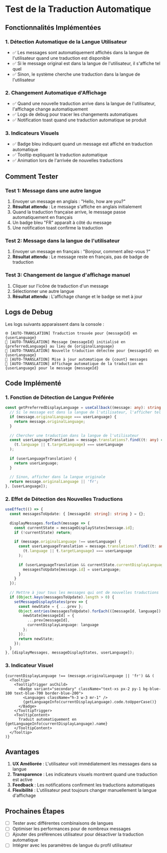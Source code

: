 # Test de la Traduction Automatique

## Fonctionnalités Implémentées

### 1. **Détection Automatique de la Langue Utilisateur**
- ✅ Les messages sont automatiquement affichés dans la langue de l'utilisateur quand une traduction est disponible
- ✅ Si le message original est dans la langue de l'utilisateur, il s'affiche tel quel
- ✅ Sinon, le système cherche une traduction dans la langue de l'utilisateur

### 2. **Changement Automatique d'Affichage**
- ✅ Quand une nouvelle traduction arrive dans la langue de l'utilisateur, l'affichage change automatiquement
- ✅ Logs de debug pour tracer les changements automatiques
- ✅ Notification toast quand une traduction automatique se produit

### 3. **Indicateurs Visuels**
- ✅ Badge bleu indiquant quand un message est affiché en traduction automatique
- ✅ Tooltip expliquant la traduction automatique
- ✅ Animation lors de l'arrivée de nouvelles traductions

## Comment Tester

### Test 1: Message dans une autre langue
1. Envoyer un message en anglais : "Hello, how are you?"
2. **Résultat attendu** : Le message s'affiche en anglais initialement
3. Quand la traduction française arrive, le message passe automatiquement en français
4. Un badge bleu "FR" apparaît à côté du message
5. Une notification toast confirme la traduction

### Test 2: Message dans la langue de l'utilisateur
1. Envoyer un message en français : "Bonjour, comment allez-vous ?"
2. **Résultat attendu** : Le message reste en français, pas de badge de traduction

### Test 3: Changement de langue d'affichage manuel
1. Cliquer sur l'icône de traduction d'un message
2. Sélectionner une autre langue
3. **Résultat attendu** : L'affichage change et le badge se met à jour

## Logs de Debug

Les logs suivants apparaissent dans la console :

```
🌐 [AUTO-TRANSLATION] Traduction trouvée pour {messageId} en {userLanguage}
🎯 [AUTO-TRANSLATION] Message {messageId} initialisé en {preferredLanguage} au lieu de {originalLanguage}
🔄 [AUTO-TRANSLATION] Nouvelle traduction détectée pour {messageId} en {userLanguage}
🎯 [AUTO-TRANSLATION] Mise à jour automatique de {count} messages
🎉 [AUTO-TRANSLATION] Affichage automatique de la traduction en {userLanguage} pour le message {messageId}
```

## Code Implémenté

### 1. **Fonction de Détection de Langue Préférée**
```typescript
const getPreferredDisplayLanguage = useCallback((message: any): string => {
  // Si le message est dans la langue de l'utilisateur, l'afficher tel quel
  if (message.originalLanguage === userLanguage) {
    return message.originalLanguage;
  }
  
  // Chercher une traduction dans la langue de l'utilisateur
  const userLanguageTranslation = message.translations?.find((t: any) => 
    (t.language || t.targetLanguage) === userLanguage
  );
  
  if (userLanguageTranslation) {
    return userLanguage;
  }
  
  // Sinon, afficher dans la langue originale
  return message.originalLanguage || 'fr';
}, [userLanguage]);
```

### 2. **Effet de Détection des Nouvelles Traductions**
```typescript
useEffect(() => {
  const messagesToUpdate: { [messageId: string]: string } = {};
  
  displayMessages.forEach(message => {
    const currentState = messageDisplayStates[message.id];
    if (!currentState) return;
    
    if (message.originalLanguage !== userLanguage) {
      const userLanguageTranslation = message.translations?.find((t: any) => 
        (t.language || t.targetLanguage) === userLanguage
      );
      
      if (userLanguageTranslation && currentState.currentDisplayLanguage !== userLanguage) {
        messagesToUpdate[message.id] = userLanguage;
      }
    }
  });
  
  // Mettre à jour tous les messages qui ont de nouvelles traductions
  if (Object.keys(messagesToUpdate).length > 0) {
    setMessageDisplayStates(prev => {
      const newState = { ...prev };
      Object.entries(messagesToUpdate).forEach(([messageId, language]) => {
        newState[messageId] = {
          ...prev[messageId],
          currentDisplayLanguage: language
        };
      });
      return newState;
    });
  }
}, [displayMessages, messageDisplayStates, userLanguage]);
```

### 3. **Indicateur Visuel**
```tsx
{currentDisplayLanguage !== (message.originalLanguage || 'fr') && (
  <Tooltip>
    <TooltipTrigger asChild>
      <Badge variant="secondary" className="text-xs px-2 py-1 bg-blue-100 text-blue-700 border-blue-200">
        <Languages className="h-3 w-3 mr-1" />
        {getLanguageInfo(currentDisplayLanguage).code.toUpperCase()}
      </Badge>
    </TooltipTrigger>
    <TooltipContent>
      Traduit automatiquement en {getLanguageInfo(currentDisplayLanguage).name}
    </TooltipContent>
  </Tooltip>
)}
```

## Avantages

1. **UX Améliorée** : L'utilisateur voit immédiatement les messages dans sa langue
2. **Transparence** : Les indicateurs visuels montrent quand une traduction est active
3. **Feedback** : Les notifications confirment les traductions automatiques
4. **Flexibilité** : L'utilisateur peut toujours changer manuellement la langue d'affichage

## Prochaines Étapes

- [ ] Tester avec différentes combinaisons de langues
- [ ] Optimiser les performances pour de nombreux messages
- [ ] Ajouter des préférences utilisateur pour désactiver la traduction automatique
- [ ] Intégrer avec les paramètres de langue du profil utilisateur
